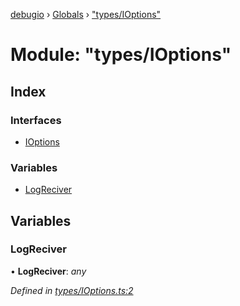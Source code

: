 [debugio](../README.md) › [Globals](../globals.md) › ["types/IOptions"](_types_ioptions_.md)

# Module: "types/IOptions"

## Index

### Interfaces

* [IOptions](../interfaces/_types_ioptions_.ioptions.md)

### Variables

* [LogReciver](_types_ioptions_.md#logreciver)

## Variables

###  LogReciver

• **LogReciver**: *any*

*Defined in [types/IOptions.ts:2](https://github.com/kislball/debugio/blob/4e218af/src/types/IOptions.ts#L2)*
